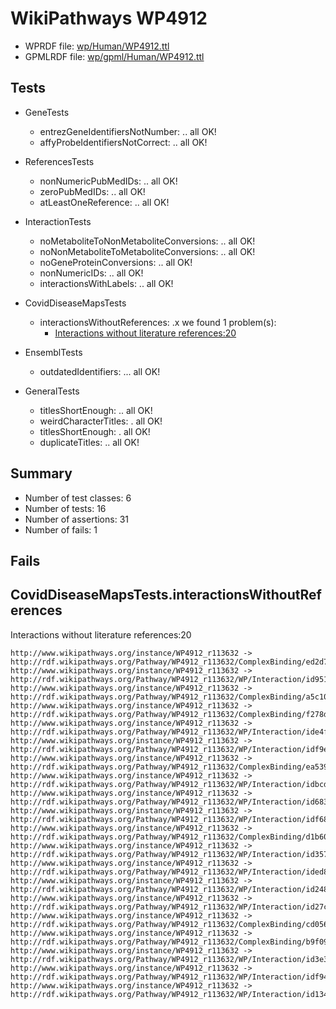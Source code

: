 # WikiPathways WP4912

* WPRDF file: [wp/Human/WP4912.ttl](../wp/Human/WP4912.ttl)
* GPMLRDF file: [wp/gpml/Human/WP4912.ttl](../wp/gpml/Human/WP4912.ttl)

## Tests

* GeneTests
    * entrezGeneIdentifiersNotNumber: .. all OK!
    * affyProbeIdentifiersNotCorrect: .. all OK!

* ReferencesTests
    * nonNumericPubMedIDs: .. all OK!
    * zeroPubMedIDs: .. all OK!
    * atLeastOneReference: .. all OK!

* InteractionTests
    * noMetaboliteToNonMetaboliteConversions: .. all OK!
    * noNonMetaboliteToMetaboliteConversions: .. all OK!
    * noGeneProteinConversions: .. all OK!
    * nonNumericIDs: .. all OK!
    * interactionsWithLabels: .. all OK!

* CovidDiseaseMapsTests
    * interactionsWithoutReferences: .x we found 1 problem(s):
        * [Interactions without literature references:20](#2e295b5c)

* EnsemblTests
    * outdatedIdentifiers: ... all OK!

* GeneralTests
    * titlesShortEnough: .. all OK!
    * weirdCharacterTitles: . all OK!
    * titlesShortEnough: . all OK!
    * duplicateTitles: .. all OK!

## Summary

* Number of test classes: 6
* Number of tests: 16
* Number of assertions: 31
* Number of fails: 1

## Fails

<a name="2e295b5c" />

## CovidDiseaseMapsTests.interactionsWithoutReferences

Interactions without literature references:20
```
http://www.wikipathways.org/instance/WP4912_r113632 -> http://rdf.wikipathways.org/Pathway/WP4912_r113632/ComplexBinding/ed2d7
http://www.wikipathways.org/instance/WP4912_r113632 -> http://rdf.wikipathways.org/Pathway/WP4912_r113632/WP/Interaction/id95166c5e
http://www.wikipathways.org/instance/WP4912_r113632 -> http://rdf.wikipathways.org/Pathway/WP4912_r113632/ComplexBinding/a5c10
http://www.wikipathways.org/instance/WP4912_r113632 -> http://rdf.wikipathways.org/Pathway/WP4912_r113632/ComplexBinding/f278d
http://www.wikipathways.org/instance/WP4912_r113632 -> http://rdf.wikipathways.org/Pathway/WP4912_r113632/WP/Interaction/ide4fe418d
http://www.wikipathways.org/instance/WP4912_r113632 -> http://rdf.wikipathways.org/Pathway/WP4912_r113632/WP/Interaction/idf9e7dc0d
http://www.wikipathways.org/instance/WP4912_r113632 -> http://rdf.wikipathways.org/Pathway/WP4912_r113632/ComplexBinding/ea539
http://www.wikipathways.org/instance/WP4912_r113632 -> http://rdf.wikipathways.org/Pathway/WP4912_r113632/WP/Interaction/idbcd773be
http://www.wikipathways.org/instance/WP4912_r113632 -> http://rdf.wikipathways.org/Pathway/WP4912_r113632/WP/Interaction/id683cbfa3
http://www.wikipathways.org/instance/WP4912_r113632 -> http://rdf.wikipathways.org/Pathway/WP4912_r113632/WP/Interaction/idf68781f
http://www.wikipathways.org/instance/WP4912_r113632 -> http://rdf.wikipathways.org/Pathway/WP4912_r113632/ComplexBinding/d1b60
http://www.wikipathways.org/instance/WP4912_r113632 -> http://rdf.wikipathways.org/Pathway/WP4912_r113632/WP/Interaction/id3573c07
http://www.wikipathways.org/instance/WP4912_r113632 -> http://rdf.wikipathways.org/Pathway/WP4912_r113632/WP/Interaction/ided8e62a3
http://www.wikipathways.org/instance/WP4912_r113632 -> http://rdf.wikipathways.org/Pathway/WP4912_r113632/WP/Interaction/id2489aa99
http://www.wikipathways.org/instance/WP4912_r113632 -> http://rdf.wikipathways.org/Pathway/WP4912_r113632/WP/Interaction/id27cf2cc3
http://www.wikipathways.org/instance/WP4912_r113632 -> http://rdf.wikipathways.org/Pathway/WP4912_r113632/ComplexBinding/cd056
http://www.wikipathways.org/instance/WP4912_r113632 -> http://rdf.wikipathways.org/Pathway/WP4912_r113632/ComplexBinding/b9f09
http://www.wikipathways.org/instance/WP4912_r113632 -> http://rdf.wikipathways.org/Pathway/WP4912_r113632/WP/Interaction/id3e37c065
http://www.wikipathways.org/instance/WP4912_r113632 -> http://rdf.wikipathways.org/Pathway/WP4912_r113632/WP/Interaction/idf94c3c70
http://www.wikipathways.org/instance/WP4912_r113632 -> http://rdf.wikipathways.org/Pathway/WP4912_r113632/WP/Interaction/id134a11f0

```
